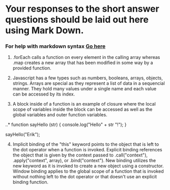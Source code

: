 # Your responses to the short answer questions should be laid out here using Mark Down.
### For help with markdown syntax [Go here](https://github.com/adam-p/markdown-here/wiki/Markdown-Cheatsheet)

1. .forEach calls a function on every element in the calling array whereas .map creates a new array that has been modified in some way by a provided function.

2. Javascript has a few types such as numbers, booleans, arrays, objects, strings. Arrays are special as they represent a list of data in a sequencial manner. They hold many values under a single name and each value can be accessed by its index.

3. A block inside of a function is an example of closure where the local scope of variables inside the block can be accessed as well as the global variables and outer function variables.

..* function sayHello (str) {
    console.log("Hello" + str "!");
}

sayHello("Erik");

4. Implicit binding of the "this" keyword points to the object that is left to the dot operator when a function is invoked. Explicit binding references the object that is given by the context passed to .call("context"), .apply("context", array), or .bind("context"). New binding utilizes the new keyword as it is invoked to create a new object using a constructor. Window binding applies to the global scope of a function that is invoked without nothing left to the dot operator or that doesn't use an explicit binding function.